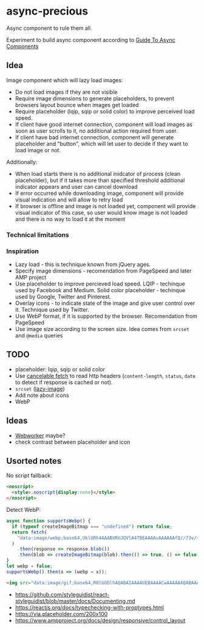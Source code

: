 # async-precious

Async component to rule them all.

Experiment to build async component according to [Guide To Async Components](https://github.com/stereobooster/guide-to-async-components)

## Idea

Image component which will lazy load images:

* Do not load images if they are not visible
* Require image dimensions to generate placeholders, to prevent browsers layout bounce when images get loaded
* Require placeholder (lqip, sqip or solid color) to improve perceived load speed.
* If client have good internet connection, component will load images as soon as user scrolls to it, no additional action required from user.
* If client have bad internet connection, component will generate placeholder and "button", which will let user to decide if they want to load image or not.

Additionally:

* When load starts there is no additional inidcator of process (clean placeholder), but if it takes more than specified threshold additional indicator appears and user can cancel download
* If error occurred while downloading image, component will provide visual indication and will allow to retry load
* If browser is offline and image is not loaded yet, component will provide visual indicator of this case, so user would know image is not loaded and there is no way to load it at the moment

### Technical limitations

### Inspiration

* Lazy load - this is technique known from jQuery ages.
* Specify image dimensions - recomendation from PageSpeed and later AMP project
* Use placeholder to improve percieved load speed. LQIP - techinque used by Facebook and Medium. Solid color placeholder - techinque used by Google, Twitter and Pinterest.
* Overlay icons - to indicate state of the image and give user control over it. Technique used by Twitter.
* Use WebP format, if it is supported by the browser. Recomendation from PageSpeed
* Use image size according to the screen size. Idea comes from `srcset` and `@media` queries

## TODO

* placeholder: lqip, sqip or solid color
* Use [cancelable fetch](https://developer.mozilla.org/en-US/docs/Web/API/AbortController/abort) to read http headers (`content-length`, `status`, `date` to detect if response is cached or not).
* `srcset` ([lazy-image](https://meowni.ca/lazy-image/))
* Add note about icons
* WebP

## Ideas

* [Webworker](https://aerotwist.com/blog/one-weird-trick/) maybe?
* check contrast between placeholder and icon

## Usorted notes

No script fallback:

```html
<noscript>
  <style>.noscript{display:none}</style>
</noscript>
```

Detect WebP:

```js
async function supportsWebp() {
  if (typeof createImageBitmap === "undefined") return false;
  return fetch(
    "data:image/webp;base64,UklGRh4AAABXRUJQVlA4TBEAAAAvAAAAAAfQ//73v/+BiOh/AAA="
  )
    .then(response => response.blob())
    .then(blob => createImageBitmap(blob).then(() => true, () => false));
}
let webp = false;
supportsWebp().then(x => (webp = x));
```

```html
<img src="data:image/gif;base64,R0lGODlhAQABAIAAAAUEBAAAACwAAAAAAQABAAACAkQBADs=" />
```

* https://github.com/styleguidist/react-styleguidist/blob/master/docs/Documenting.md
* https://reactjs.org/docs/typechecking-with-proptypes.html
* https://via.placeholder.com/200x100
* https://www.ampproject.org/docs/design/responsive/control_layout
